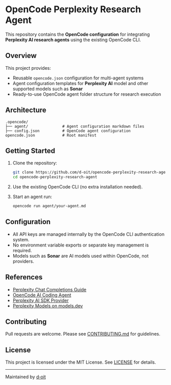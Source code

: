 # OpenCode Perplexity Research Agent

This repository contains the **OpenCode configuration** for integrating **Perplexity AI research agents** using the existing OpenCode CLI.

## Overview

This project provides:
- Reusable `opencode.json` configuration for multi-agent systems
- Agent configuration templates for **Perplexity AI** model and other supported models such as **Sonar**
- Ready-to-use OpenCode agent folder structure for research execution

## Architecture

```plaintext
.opencode/
├── agent/               # Agent configuration markdown files
├── config.json          # OpenCode agent configuration
opencode.json            # Root manifest
```

## Getting Started

1. Clone the repository:
   ```bash
   git clone https://github.com/d-oit/opencode-perplexity-research-agent.git
   cd opencode-perplexity-research-agent
   ```

2. Use the existing OpenCode CLI (no extra installation needed).

3. Start an agent run:
   ```bash
   opencode run agent/your-agent.md
   ```

## Configuration

- All API keys are managed internally by the OpenCode CLI authentication system.
- No environment variable exports or separate key management is required.
- Models such as **Sonar** are AI models used within OpenCode, not providers.

## References

- [Perplexity Chat Completions Guide](https://docs.perplexity.ai/guides/chat-completions-guide)
- [OpenCode AI Coding Agent](https://opencode.ai/)
- [Perplexity AI SDK Provider](https://ai-sdk.dev/providers/ai-sdk-providers/perplexity)
- [Perplexity Models on models.dev](https://models.dev/?search=Perplexity)

## Contributing

Pull requests are welcome. Please see [CONTRIBUTING.md](CONTRIBUTING.md) for guidelines.

## License

This project is licensed under the MIT License. See [LICENSE](LICENSE) for details.

---

Maintained by [d‑oit](https://github.com/d-oit)
